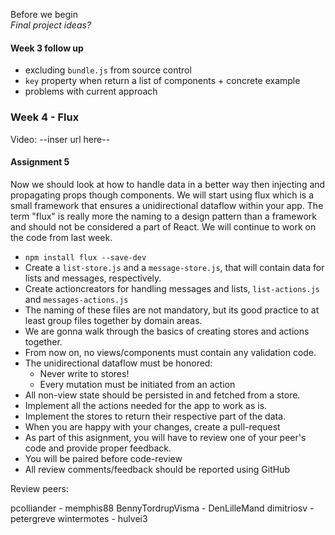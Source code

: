 Before we begin   
_Final project ideas?_

#### Week 3 follow up
* excluding `bundle.js` from source control
* `key` property when return a list of components + concrete example
* problems with current approach

### Week 4 - Flux
Video: --inser url here--

#### Assignment 5

Now we should look at how to handle data in a better way then injecting and propagating props though components. We will start using flux which is a small framework that ensures a unidirectional dataflow within your app. The term "flux" is really more the naming to a design pattern than a framework and should not be considered a part of React.
We will continue to work on the code from last week.

* `npm install flux --save-dev`
* Create a `list-store.js` and a `message-store.js`, that will contain data for lists and messages, respectively.
* Create actioncreators for handling messages and lists, `list-actions.js` and `messages-actions.js`
* The naming of these files are not mandatory, but its good practice to at least group files together by domain areas. 
* We are gonna walk through the basics of creating stores and actions together.
* From now on, no views/components must contain any validation code.
* The unidirectional dataflow must be honored:
  * Never write to stores!
  * Every mutation must be initiated from an action
* All non-view state should be persisted in and fetched from a store.
* Implement all the actions needed for the app to work as is.
* Implement the stores to return their respective part of the data.
* When you are happy with your changes, create a pull-request
* As part of this asignment, you will have to review one of your peer's code and provide proper feedback.
* You will be paired before code-review
* All review comments/feedback should be reported using GitHub 

Review peers:

pcolliander - memphis88
BennyTordrupVisma - DenLilleMand
dimitriosv - petergreve
wintermotes - hulvei3

